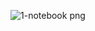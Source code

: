 ![1-notebook png](https://github.com/user-attachments/assets/0b26cc96-1fcc-4321-8658-64170e2a439f)

